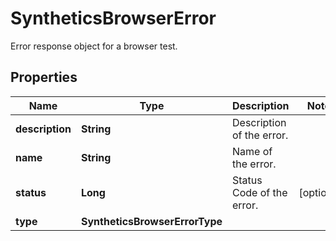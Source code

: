 

# SyntheticsBrowserError

Error response object for a browser test.

## Properties

Name | Type | Description | Notes
------------ | ------------- | ------------- | -------------
**description** | **String** | Description of the error. | 
**name** | **String** | Name of the error. | 
**status** | **Long** | Status Code of the error. |  [optional]
**type** | **SyntheticsBrowserErrorType** |  | 



